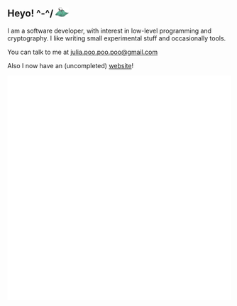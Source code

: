## Heyo! ^-^/ <img src="./rsrc/skykid.svg" style="height:1em">

I am a software developer, with interest in low-level programming and cryptography. I like writing small experimental stuff and occasionally tools.

You can talk to me at julia.poo.poo.poo@gmail.com

Also I now have an (uncompleted) [website](https://juliapoo.github.io)! 

[![GitHub Metrics](https://github.com/juliapoo/juliapoo/blob/main/github-metrics.svg)](https://github.com/lowlighter/metrics)
